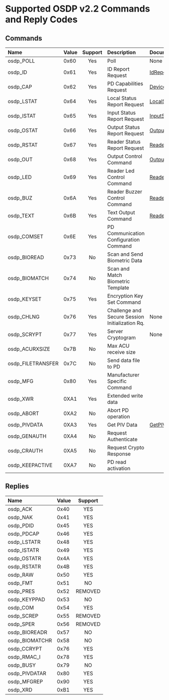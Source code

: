 # Supported OSDP v2.2 Commands and Reply Codes

## Commands
| Name | Value | Support | Description | Documentation |
|:-----|:------|:-------:|:------------|:--------------|
| osdp_POLL         | 0x60 | Yes | Poll | None |
| osdp_ID           | 0x61 | Yes | ID Report Request | [IdReport](https://bytedreamer.github.io/OSDP.Net/html/html/M-OSDP.Net.ControlPanel.IdReport.htm) |
| osdp_CAP          | 0x62 | Yes | PD Capabilities Request | [DeviceCapabilities](https://bytedreamer.github.io/OSDP.Net/html/html/M-OSDP.Net.ControlPanel.DeviceCapabilities.htm) |
| osdp_LSTAT        | 0x64 | Yes | Local Status Report Request | [LocalStatus](https://bytedreamer.github.io/OSDP.Net/html/html/M-OSDP.Net.ControlPanel.LocalStatus.htm) |
| osdp_ISTAT        | 0x65 | Yes | Input Status Report Request | [InputStatus](https://bytedreamer.github.io/OSDP.Net/html/html/M-OSDP.Net.ControlPanel.InputStatus.htm) |
| osdp_OSTAT        | 0x66 | Yes | Output Status Report Request | [OutputStatus](https://bytedreamer.github.io/OSDP.Net/html/html/M-OSDP.Net.ControlPanel.OutputStatus.htm) |
| osdp_RSTAT        | 0x67 | Yes | Reader Status Report Request | [ReaderStatus](https://bytedreamer.github.io/OSDP.Net/html/html/M-OSDP.Net.ControlPanel.ReaderStatus.htm) |
| osdp_OUT          | 0x68 | Yes | Output Control Command | [OutputControl](https://bytedreamer.github.io/OSDP.Net/html/html/M-OSDP.Net.ControlPanel.OutputControl.htm) |
| osdp_LED          | 0x69 | Yes | Reader Led Control Command | [ReaderLedControl](https://bytedreamer.github.io/OSDP.Net/html/html/M-OSDP.Net.ControlPanel.ReaderLedControl.htm) | 
| osdp_BUZ          | 0x6A | Yes | Reader Buzzer Control Command | [ReaderBuzzerControl](https://bytedreamer.github.io/OSDP.Net/html/html/M-OSDP.Net.ControlPanel.ReaderBuzzerControl.htm) |
| osdp_TEXT         | 0x6B | Yes | Text Output Command | [ReaderTextOutput](https://bytedreamer.github.io/OSDP.Net/html/html/M-OSDP.Net.ControlPanel.ReaderTextOutput.htm) |
| osdp_COMSET       | 0x6E | Yes | PD Communication Configuration Command | |
| osdp_BIOREAD      | 0x73 | No  | Scan and Send Biometric Data | |
| osdp_BIOMATCH     | 0x74 | No  | Scan and Match Biometric Template | |
| osdp_KEYSET       | 0x75 | Yes | Encryption Key Set Command | |
| osdp_CHLNG        | 0x76 | Yes | Challenge and Secure Session Initialization Rq. | None |
| osdp_SCRYPT       | 0x77 | Yes | Server Cryptogram | None |
| osdp_ACURXSIZE    | 0x7B | No  | Max ACU receive size | |
| osdp_FILETRANSFER | 0x7C | No  | Send data file to PD | |
| osdp_MFG          | 0x80 | Yes | Manufacturer Specific Command | |
| osdp_XWR          | 0XA1 | Yes | Extended write data | |
| osdp_ABORT        | 0XA2 | No  | Abort PD operation | |
| osdp_PIVDATA      | 0XA3 | Yes | Get PIV Data | [GetPIVData ](https://bytedreamer.github.io/OSDP.Net/html/html/M-OSDP.Net.ControlPanel.GetPIVData.htm) |
| osdp_GENAUTH      | 0XA4 | No  | Request Authenticate | |
| osdp_CRAUTH       | 0XA5 | No  | Request Crypto Response | |
| osdp_KEEPACTIVE   | 0XA7 | No  | PD read activation | |

## Replies
| Name | Value | Support |
|:-----|:------|:-------:|
| osdp_ACK      | 0x40 | YES |
| osdp_NAK      | 0x41 | YES |
| osdp_PDID     | 0x45 | YES |
| osdp_PDCAP    | 0x46 | YES |
| osdp_LSTATR   | 0x48 | YES |
| osdp_ISTATR   | 0x49 | YES |
| osdp_OSTATR   | 0x4A | YES |
| osdp_RSTATR   | 0x4B | YES |
| osdp_RAW      | 0x50 | YES |
| osdp_FMT      | 0x51 | NO  |
| osdp_PRES     | 0x52 | REMOVED |
| osdp_KEYPPAD  | 0x53 | NO  |
| osdp_COM      | 0x54 | YES |
| osdp_SCREP    | 0x55 | REMOVED |
| osdp_SPER     | 0x56 | REMOVED |
| osdp_BIOREADR | 0x57 | NO  |
| osdp_BIOMATCHR  | 0x58 | NO |
| osdp_CCRYPT   | 0x76 | YES |
| osdp_RMAC_I   | 0x78 | YES |
| osdp_BUSY     | 0x79 | NO  |
| osdp_PIVDATAR | 0x80 | YES |
| osdp_MFGREP   | 0x90 | YES  |
| osdp_XRD      | 0xB1 | YES  |
